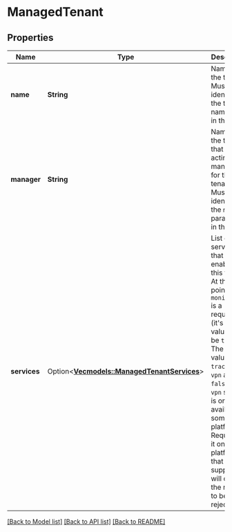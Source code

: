 # ManagedTenant

## Properties

Name | Type | Description | Notes
------------ | ------------- | ------------- | -------------
**name** | **String** | Name of the tenant.  Must be identical to the tenant name used in the path. | 
**manager** | **String** | Name of the tenant that is acting as manager for this tenant.   Must be identical to the `manager` parameter in the path.  | 
**services** | Option<[**Vec<models::ManagedTenantServices>**](ManagedTenant_services.md)> | List of services that are enabled for this tenant.  At this point, `monitoring` is a requirement (it's  `enabled` value must be `true`).  The default values for `tracing` and `vpn` are both `false`.  The `vpn` service is only available on some platforms.  Requesting it on a platform that doesn't support it will  cause the request to be rejected.  | [optional][default to [{"name":"monitoring","enabled":true},{"name":"vpn","enabled":false},{"name":"tracing","enabled":false}]]

[[Back to Model list]](../README.md#documentation-for-models) [[Back to API list]](../README.md#documentation-for-api-endpoints) [[Back to README]](../README.md)


